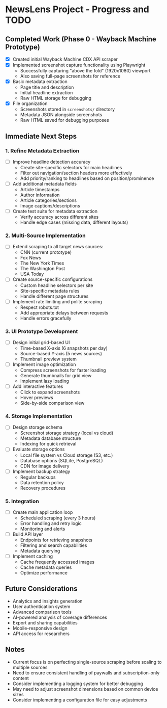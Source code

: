 # NewsLens Project - Progress and TODO

## Completed Work (Phase 0 - Wayback Machine Prototype)
- [x] Created initial Wayback Machine CDX API scraper
- [x] Implemented screenshot capture functionality using Playwright
  - Successfully capturing "above the fold" (1920x1080) viewport
  - Also saving full-page screenshots for reference
- [x] Basic metadata extraction
  - Page title and description
  - Initial headline extraction
  - Raw HTML storage for debugging
- [x] File organization
  - Screenshots stored in `screenshots/` directory
  - Metadata JSON alongside screenshots
  - Raw HTML saved for debugging purposes

## Immediate Next Steps

### 1. Refine Metadata Extraction
- [ ] Improve headline detection accuracy
  - Create site-specific selectors for main headlines
  - Filter out navigation/section headers more effectively
  - Add priority/ranking to headlines based on position/prominence
- [ ] Add additional metadata fields
  - Article timestamps
  - Author information
  - Article categories/sections
  - Image captions/descriptions
- [ ] Create test suite for metadata extraction
  - Verify accuracy across different sites
  - Handle edge cases (missing data, different layouts)

### 2. Multi-Source Implementation
- [ ] Extend scraping to all target news sources:
  - CNN (current prototype)
  - Fox News
  - The New York Times
  - The Washington Post
  - USA Today
- [ ] Create source-specific configurations
  - Custom headline selectors per site
  - Site-specific metadata rules
  - Handle different page structures
- [ ] Implement rate limiting and polite scraping
  - Respect robots.txt
  - Add appropriate delays between requests
  - Handle errors gracefully

### 3. UI Prototype Development
- [ ] Design initial grid-based UI
  - Time-based X-axis (6 snapshots per day)
  - Source-based Y-axis (5 news sources)
  - Thumbnail preview system
- [ ] Implement image optimization
  - Compress screenshots for faster loading
  - Generate thumbnails for grid view
  - Implement lazy loading
- [ ] Add interactive features
  - Click to expand screenshots
  - Hover previews
  - Side-by-side comparison view

### 4. Storage Implementation
- [ ] Design storage schema
  - Screenshot storage strategy (local vs cloud)
  - Metadata database structure
  - Indexing for quick retrieval
- [ ] Evaluate storage options
  - Local file system vs Cloud storage (S3, etc.)
  - Database options (SQLite, PostgreSQL)
  - CDN for image delivery
- [ ] Implement backup strategy
  - Regular backups
  - Data retention policy
  - Recovery procedures

### 5. Integration
- [ ] Create main application loop
  - Scheduled scraping (every 3 hours)
  - Error handling and retry logic
  - Monitoring and alerts
- [ ] Build API layer
  - Endpoints for retrieving snapshots
  - Filtering and search capabilities
  - Metadata querying
- [ ] Implement caching
  - Cache frequently accessed images
  - Cache metadata queries
  - Optimize performance

## Future Considerations
- Analytics and insights generation
- User authentication system
- Advanced comparison tools
- AI-powered analysis of coverage differences
- Export and sharing capabilities
- Mobile-responsive design
- API access for researchers

## Notes
- Current focus is on perfecting single-source scraping before scaling to multiple sources
- Need to ensure consistent handling of paywalls and subscription-only content
- Consider implementing a logging system for better debugging
- May need to adjust screenshot dimensions based on common device sizes
- Consider implementing a configuration file for easy adjustments 
